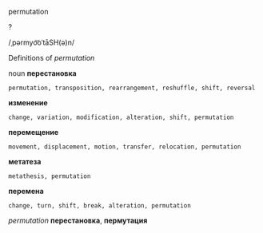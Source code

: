 permutation

?

/ˌpərmyo͝oˈtāSH(ə)n/

Definitions of _permutation_

noun
**перестановка**

    permutation, transposition, rearrangement, reshuffle, shift, reversal
**изменение**

    change, variation, modification, alteration, shift, permutation
**перемещение**

    movement, displacement, motion, transfer, relocation, permutation
**метатеза**

    metathesis, permutation
**перемена**

    change, turn, shift, break, alteration, permutation

_permutation_
**перестановка**, **пермутация**